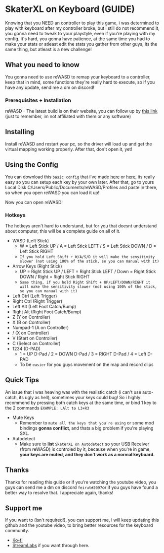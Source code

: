 # SkaterXL on Keyboard (GUIDE)

Knowing that you NEED an controller to play this game, i was determined to play with keyboard after my controller broke, but i still do not recommend it, you gonna need to tweak to your playstyle, even if you're playing with my config.
It's hard, you gonna have patience, at the same time you had to make your stats or atleast edit the stats you gather from other guys, its the same thing, but atleast is a new challenge!

## What you need to know

You gonna need to use reWASD to remap your keyboard to a controller, keep that in mind, some functions they're really hard to execute, so if you have any update, send me a dm on discord!

### Prerequisites + Installation

reWASD - The latest build is on their website, you can follow up by [this link](https://www.rewasd.com/) (just to remember, im not affiliated with them or any software)


## Installing

Install reWASD and restart your pc, so the driver will load up and get the virtual mapping working properly.
After that, don't open it, yet!

## Using the Config


You can download this `basic config` that i've made [here](https://www.mediafire.com/file/fxpbbvcf7js59sf/Skater_XL.rar/file) or [here](https://github.com/feirutkey/SkaterXL-on-Keyboard/tree/main/Skater%20XL), its really easy so you can setup each key by your own later.
After that, go to yours Local Disk C/Users/Public/Documents/reWASD/Profiles and paste in there, so when you open reWASD you can load it up!


Now you can open reWASD!

### Hotkeys

The hotkeys aren't hard to understand, but for you that doesnt understand about computer, this will be a complete guide on all of it.

+ WASD (Left Stick)
	- W = Left Stick UP / A = Left Stick LEFT / S = Left Stick DOWN / D = Left Stick RIGHT 
	- `If you hold Left Shift + W/A/S/D it will make the sensitivity slower (not using 100% of the stick, so you can manual with it)`
+ Arrow Keys (Right Stick) 
	- UP = Right Stick UP / LEFT = Right Stick LEFT / Down = Right Stick DOWN / Right = Right Stick RIGHT
	- `Same thing, if you hold Right Shift + UP/LEFT/DOWN/RIGHT it will make the sensitivity slower (not using 100% of the stick, so you can manual with it)`
+ Left Ctrl (Left Trigger)
+ Right Ctrl (Right Trigger)
+ Left Alt (Left Foot Catch/Bump)
+ Right Alt (Right Foot Catch/Bump)
+ Z (Y on Controller)
+ X (B on Controller)
+ Numpad-1 (A on Controller)
+ / (X on Controller)
+ V (Start on Controller)
+ C (Select on Controller)
+ 1234 (D-PAD)
	- 1 = UP D-Pad / 2 = DOWN D-Pad / 3 = RIGHT D-Pad / 4 = Left D-PAD
	- To be `easier` for you guys movement on the map and record clips

## Quick Tips

An issue that i was heaving was with the realistic catch (i can't use auto-catch, its ugly as hell), sometimes your keys could bug! So i highly recommend by pressing both catch keys at the same time, or bind 1 key to the 2 commands `EXAMPLE: LAlt to L3+R3`

+ Mute Keys
	- Remember to `mute all the keys that you're using` or some mod bindings **gonna conflict**, and thats a big problem if you're playing SXL.
+ Autodetect
	- Make sure to **list** `SkaterXL on Autodetect` so your USB Receiver (from reWASD) is controled by it, because when you're in game, **your keys are muted, and they don't work as a normal keyboard.**

## Thanks

Thanks for reading this guide or if you're watching the youtube video, you guys can send me a dm on discord `feirut#2097`or if you guys have found a better way to resolve that.
I appreciate again, thanks!

## Support me

If you want to (isn't required!), you can support me, i will keep updating this github and the youtube video, to bring better resources for the keyboard community.
	
+ [Ko-fi](https://ko-fi.com/feirut)
+ [StreamLabs](https://streamlabs.com/feirut/tip) if you want through here.
